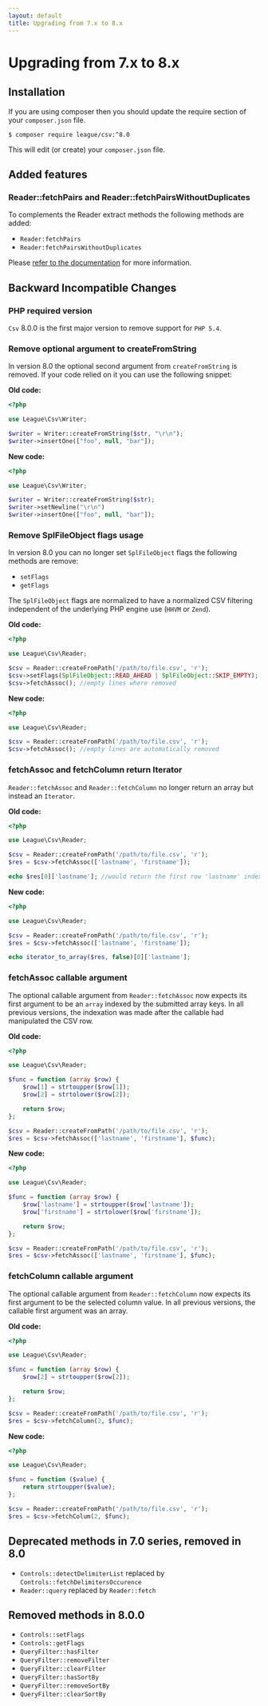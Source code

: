 ```yaml
---
layout: default
title: Upgrading from 7.x to 8.x
---
```


# Upgrading from 7.x to 8.x

## Installation

If you are using composer then you should update the require section of your `composer.json` file.

~~~
$ composer require league/csv:^8.0
~~~

This will edit (or create) your `composer.json` file.

## Added features

### Reader::fetchPairs and Reader::fetchPairsWithoutDuplicates

To complements the Reader extract methods the following methods are added:

- `Reader:fetchPairs`
- `Reader:fetchPairsWithoutDuplicates`

Please [refer to the documentation](/reading/) for more information.

## Backward Incompatible Changes

### PHP required version

`Csv` 8.0.0 is the first major version to remove support for `PHP 5.4`.

### Remove optional argument to createFromString

In version 8.0 the optional second argument from `createFromString` is removed. If your code relied on it you can use the following snippet:

**Old code:**

~~~php
<?php

use League\Csv\Writer;

$writer = Writer::createFromString($str, "\r\n");
$writer->insertOne(["foo", null, "bar"]);
~~~

**New code:**

~~~php
<?php

use League\Csv\Writer;

$writer = Writer::createFromString($str);
$writer->setNewline("\r\n")
$writer->insertOne(["foo", null, "bar"]);
~~~

### Remove SplFileObject flags usage

In version 8.0 you can no longer set `SplFileObject` flags the following methods are remove:

- `setFlags`
- `getFlags`

The `SplFileObject` flags are normalized to have a normalized CSV filtering independent of the underlying PHP engine use (`HHVM` or `Zend`).

**Old code:**

~~~php
<?php

use League\Csv\Reader;

$csv = Reader::createFromPath('/path/to/file.csv', 'r');
$csv->setFlags(SplFileObject::READ_AHEAD | SplFileObject::SKIP_EMPTY);
$csv->fetchAssoc(); //empty lines where removed
~~~

**New code:**

~~~php
<?php

use League\Csv\Reader;

$csv = Reader::createFromPath('/path/to/file.csv', 'r');
$csv->fetchAssoc(); //empty lines are automatically removed
~~~

### fetchAssoc and fetchColumn return Iterator

`Reader::fetchAssoc` and `Reader::fetchColumn` no longer return an array but instead an `Iterator`.

**Old code:**

~~~php
<?php

use League\Csv\Reader;

$csv = Reader::createFromPath('/path/to/file.csv', 'r');
$res = $csv->fetchAssoc(['lastname', 'firstname']);

echo $res[0]['lastname']; //would return the first row 'lastname' index
~~~

**New code:**

~~~php
<?php

use League\Csv\Reader;

$csv = Reader::createFromPath('/path/to/file.csv', 'r');
$res = $csv->fetchAssoc(['lastname', 'firstname']);

echo iterator_to_array($res, false)[0]['lastname'];
~~~

### fetchAssoc callable argument

The optional callable argument from `Reader::fetchAssoc` now expects its first argument to be an `array` indexed by the submitted array keys. In all previous versions, the indexation was made after the callable had manipulated the CSV row.

**Old code:**

~~~php
<?php

use League\Csv\Reader;

$func = function (array $row) {
    $row[1] = strtoupper($row[1]);
    $row[2] = strtolower($row[2]);

    return $row;
};

$csv = Reader::createFromPath('/path/to/file.csv', 'r');
$res = $csv->fetchAssoc(['lastname', 'firstname'], $func);
~~~

**New code:**

~~~php
<?php

use League\Csv\Reader;

$func = function (array $row) {
    $row['lastname'] = strtoupper($row['lastname']);
    $row['firstname'] = strtolower($row['firstname']);

    return $row;
};

$csv = Reader::createFromPath('/path/to/file.csv', 'r');
$res = $csv->fetchAssoc(['lastname', 'firstname'], $func);
~~~

### fetchColumn callable argument

The optional callable argument from `Reader::fetchColumn` now expects its first argument to be the selected column value. In all previous versions, the callable first argument was an array.

**Old code:**

~~~php
<?php

use League\Csv\Reader;

$func = function (array $row) {
    $row[2] = strtoupper($row[2]);

    return $row;
};

$csv = Reader::createFromPath('/path/to/file.csv', 'r');
$res = $csv->fetchColumn(2, $func);
~~~

**New code:**

~~~php
<?php

use League\Csv\Reader;

$func = function ($value) {
    return strtoupper($value);
};

$csv = Reader::createFromPath('/path/to/file.csv', 'r');
$res = $csv->fetchColum(2, $func);
~~~

## Deprecated methods in 7.0 series, removed in 8.0

- `Controls::detectDelimiterList` replaced by `Controls::fetchDelimitersOccurence`
- `Reader::query` replaced by `Reader::fetch`

## Removed methods in 8.0.0

- `Controls::setFlags`
- `Controls::getFlags`
- `QueryFilter::hasFilter`
- `QueryFilter::removeFilter`
- `QueryFilter::clearFilter`
- `QueryFilter::hasSortBy`
- `QueryFilter::removeSortBy`
- `QueryFilter::clearSortBy`